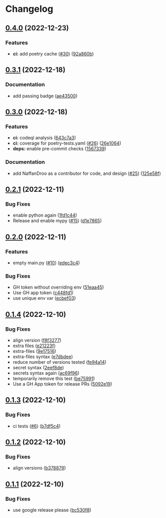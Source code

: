 # Changelog

## [0.4.0](https://github.com/NaffanDroo/tidy-python/compare/v0.3.1...v0.4.0) (2022-12-23)


### Features

* **ci:** add poetry cache ([#30](https://github.com/NaffanDroo/tidy-python/issues/30)) ([92a860b](https://github.com/NaffanDroo/tidy-python/commit/92a860bba2f9c2803b6020507c091c1731936ec1))

## [0.3.1](https://github.com/NaffanDroo/tidy-python/compare/v0.3.0...v0.3.1) (2022-12-18)


### Documentation

* add passing badge ([ae43500](https://github.com/NaffanDroo/tidy-python/commit/ae43500176ef8b217806c362dbe5646bffb48f17))

## [0.3.0](https://github.com/NaffanDroo/tidy-python/compare/v0.2.1...v0.3.0) (2022-12-18)


### Features

* **ci:** codeql analysis ([643c7a3](https://github.com/NaffanDroo/tidy-python/commit/643c7a3cd3e15ae369657e5ed3303a9602d2d448))
* **ci:** coverage for poetry-tests.yaml ([#26](https://github.com/NaffanDroo/tidy-python/issues/26)) ([26e1064](https://github.com/NaffanDroo/tidy-python/commit/26e1064cf2ec0203fafa962cf87e13a2e7bed897))
* **deps:** enable pre-commit checks ([1567339](https://github.com/NaffanDroo/tidy-python/commit/1567339a69a3a06dd898a4dc4d1894ce7865167a))


### Documentation

* add NaffanDroo as a contributor for code, and design ([#25](https://github.com/NaffanDroo/tidy-python/issues/25)) ([125e58f](https://github.com/NaffanDroo/tidy-python/commit/125e58f63463de315816ed25630547921d341195))

## [0.2.1](https://github.com/NaffanDroo/tidy-python/compare/v0.2.0...v0.2.1) (2022-12-11)


### Bug Fixes

* enable python again ([1fd1c44](https://github.com/NaffanDroo/tidy-python/commit/1fd1c44f0aff2bcfd4b515d6df555feccfe2025f))
* Release and enable mypy ([#15](https://github.com/NaffanDroo/tidy-python/issues/15)) ([d1e7865](https://github.com/NaffanDroo/tidy-python/commit/d1e7865c73fcfcf4db6ac1448c7fa4330c2850d6))

## [0.2.0](https://github.com/NaffanDroo/tidy-python/compare/v0.1.4...v0.2.0) (2022-12-11)


### Features

* empty main.py ([#10](https://github.com/NaffanDroo/tidy-python/issues/10)) ([edec3c4](https://github.com/NaffanDroo/tidy-python/commit/edec3c421d3069410d2ae06ba4e47714ec675203))


### Bug Fixes

* GH token without overriding env ([51eaa45](https://github.com/NaffanDroo/tidy-python/commit/51eaa4532f6d2ca0f819a2266f50ef86a5d08941))
* Use GH app token ([c448fd1](https://github.com/NaffanDroo/tidy-python/commit/c448fd19c2b520d031854b66fe7cb7ef86d6033b))
* use unique env var ([ecbef03](https://github.com/NaffanDroo/tidy-python/commit/ecbef036e5f819c6bb3008fece0c7ebb8eda3e41))

## [0.1.4](https://github.com/NaffanDroo/tidy-python/compare/v0.1.3...v0.1.4) (2022-12-10)


### Bug Fixes

* align version ([f8f3277](https://github.com/NaffanDroo/tidy-python/commit/f8f327714d0b0a3222ad845d8efece8976311180))
* extra files ([e21223f](https://github.com/NaffanDroo/tidy-python/commit/e21223f4e2c8ae5565716f3a237ba61db6ee551c))
* extra-files ([9e17516](https://github.com/NaffanDroo/tidy-python/commit/9e175161e56deb66dc3a381740947d0acfaa6751))
* extra-files syntax ([e7dbdee](https://github.com/NaffanDroo/tidy-python/commit/e7dbdee92fcaa7fb557f5a499de7ad143ee6247c))
* reduce number of versions tested ([fe94a14](https://github.com/NaffanDroo/tidy-python/commit/fe94a14bb8ff12e14a588846808b999b3a829e4c))
* secret syntax ([2eef8de](https://github.com/NaffanDroo/tidy-python/commit/2eef8de848c52415c1d79a7e264ca0dab9deef27))
* secrets syntax again ([ac69f96](https://github.com/NaffanDroo/tidy-python/commit/ac69f9697c42247f4858ac2b25c2252f42c46d5a))
* temporarily remove this test ([be75991](https://github.com/NaffanDroo/tidy-python/commit/be7599102d4c4fc76bceeea0c8062d687041afe5))
* Use a GH App token for release PRs ([5092e19](https://github.com/NaffanDroo/tidy-python/commit/5092e19fd99bf29a3c78ac5038aa812dba1487de))

## [0.1.3](https://github.com/NaffanDroo/tidy-python/compare/v0.1.2...v0.1.3) (2022-12-10)


### Bug Fixes

* ci tests ([#6](https://github.com/NaffanDroo/tidy-python/issues/6)) ([b7df5c4](https://github.com/NaffanDroo/tidy-python/commit/b7df5c4cea164f1845b455f32db4b6accb521202))

## [0.1.2](https://github.com/NaffanDroo/tidy-python/compare/v0.1.1...v0.1.2) (2022-12-10)


### Bug Fixes

* align versions ([b378879](https://github.com/NaffanDroo/tidy-python/commit/b378879a8cc1c2ef71f9b6083aea9f521e269ef2))

## [0.1.1](https://github.com/NaffanDroo/tidy-python/compare/0.1.0...v0.1.1) (2022-12-10)


### Bug Fixes

* use google release please ([bc530f8](https://github.com/NaffanDroo/tidy-python/commit/bc530f86006c301e729067393cd8ca50d57eadc9))
